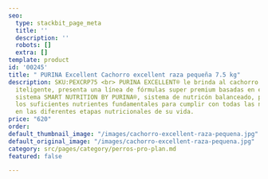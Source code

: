 ```yaml
---
seo:
  type: stackbit_page_meta
  title: ''
  description: ''
  robots: []
  extra: []
template: product
id: '00245'
title: " PURINA Excellent Cachorro excellent raza pequeña 7.5 kg"
description: SKU:PEXCRP75 <br> PURINA EXCELLENT® le brinda al cachorro una nutrición
  iteligente, presenta una línea de fórmulas super premium basadas en el esclusivo
  sistema SMART NUTRITION BY PURINA®, sistema de nutricón balanceado, proporciona
  los suficientes nutrientes fundamentales para cumplir con todas las necesidades
  en las diferentes etapas nutricionales de su vida.
price: "620"
order: 
default_thumbnail_image: "/images/cachorro-excellent-raza-pequena.jpg"
default_original_image: "/images/cachorro-excellent-raza-pequena.jpg"
category: src/pages/category/perros-pro-plan.md
featured: false

---
```

